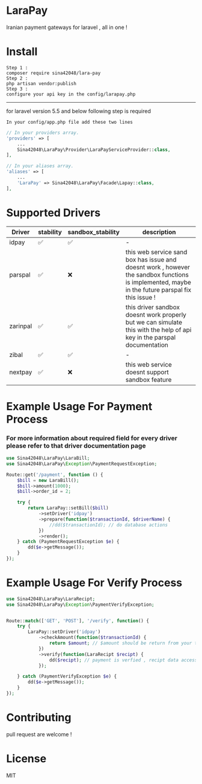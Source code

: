# LaraPay
Iranian payment gateways for laravel , all in one !

# Install
    Step 1 :
    composer require sina42048/lara-pay
    Step 2 :
    php artisan vendor:publish
    Step 3 :
    configure your api key in the config/larapay.php
------------------------------------------------------
for laravel version 5.5 and below following step is required

    In your config/app.php file add these two lines
```php
// In your providers array.
'providers' => [
    ...
    Sina42048\LaraPay\Provider\LaraPayServiceProvider::class,
],

// In your aliases array.
'aliases' => [
    ...
    'LaraPay' => Sina42048\LaraPay\Facade\Lapay::class,
],
```
# Supported Drivers
Driver | stability | sandbox_stability | description|
|------------|------------|------------|------------|
|idpay|✅|✅|-
|parspal|✅|❌|this web service sand box has issue and doesnt work , however the sandbox functions is implemented, maybe in the future parspal fix this issue !
|zarinpal|✅|✅|this driver sandbox doesnt work properly but we can simulate this with the help of api key in the parspal documentation
|zibal|✅|✅|-
|nextpay|✅|❌|this web service doesnt support sandbox feature

# Example Usage For Payment Process
### For more information about required field for every driver please refer to that driver documentation page
```php
use Sina42048\LaraPay\LaraBill;
use Sina42048\LaraPay\Exception\PaymentRequestException;

Route::get('/payment', function () {
    $bill = new LaraBill();
    $bill->amount(1000);
    $bill->order_id = 2;

    try {
        return LaraPay::setBill($bill)
            ->setDriver('idpay')
            ->prepare(function($transactionId, $driverName) {
                //dd($transactionId); // do database actions
            })
            ->render();
    } catch (PaymentRequestException $e) {
        dd($e->getMessage());
    }
});
```

# Example Usage For Verify Process
```php
use Sina42048\LaraPay\LaraRecipt;
use Sina42048\LaraPay\Exception\PaymentVerifyException;


Route::match(['GET', 'POST'], '/verify', function() {
    try {
        LaraPay::setDriver('idpay')
            ->checkAmount(function($transactionId) {
                return $amount; // $amount should be return from your table in database based on transaction id, throw exception if amount not found
            })
            ->verify(function(LaraRecipt $recipt) {
                dd($recipt); // payment is verfied , recipt data accessable
            });

    } catch (PaymentVerifyException $e) {
        dd($e->getMessage());
    }
});
```
# Contributing
pull request are welcome !

# License
MIT